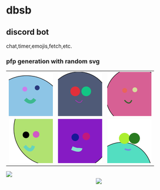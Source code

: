 # dbsb

## discord bot

chat,timer,emojis,fetch,etc.
### pfp generation with random svg
<table>
  <tr>
    <td>
      <img src="data/test14021.png" alt="Image 1">
    </td>
    <td>
      <img src="data/test22437.png" alt="Image 2">
    </td>
    <td>
      <img src="data/test61575.png" alt="Image 3">
    </td>
  </tr>
  <tr>
    <td>
      <img src="data/test88585.png" alt="Image 5">
    </td>
    <td>
      <img src="data/test87084.png" alt="Image 6">
    </td>
    <td>
      <img src="data/test74404.png" alt="Image 7">
    </td>
  </tr>
</table>

<img src="https://img.shields.io/github/repo-size/lefth-nd/dbsb" />
<div align=center>
<img src="https://user-images.githubusercontent.com/74050386/192673457-e00a2ad6-7de7-4d14-b445-47b540d3c798.png" />
</div>


